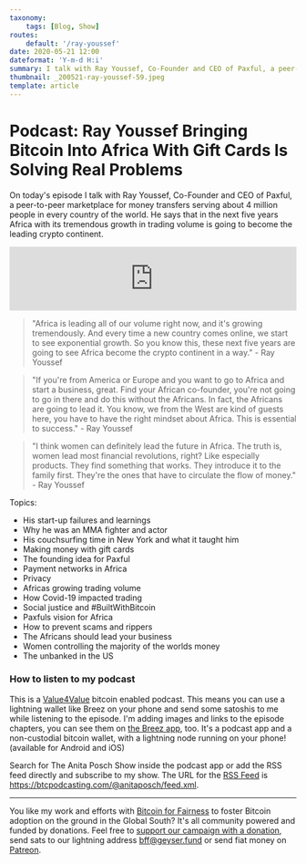 ```yaml
---
taxonomy:
    tags: [Blog, Show]
routes:
    default: '/ray-youssef'
date: 2020-05-21 12:00
dateformat: 'Y-m-d H:i'
summary: I talk with Ray Youssef, Co-Founder and CEO of Paxful, a peer-to-peer marketplace for money transfers serving about 4 million people in every country of the world.
thumbnail: _200521-ray-youssef-59.jpeg
template: article 
---
```


# Podcast: Ray Youssef Bringing Bitcoin Into Africa With Gift Cards Is Solving Real Problems

On today's episode I talk with Ray Youssef, Co-Founder and CEO of Paxful, a peer-to-peer marketplace for money transfers serving about 4 million people in every country of the world. He says that in the next five years Africa with its tremendous growth in trading volume is going to become the leading crypto continent. 

<iframe width="100%" height="112" frameborder="0" scrolling="no" style="width: 100%; height: 112px;  overflow: hidden;" src="https://btcpodcasting.com/@anitaposch/episodes/ray-youssef/embed/dark"></iframe>

<blockquote>"Africa is leading all of our volume right now, and it's growing tremendously. And every time a new country comes online, we start to see exponential growth. So you know this, these next five years are going to see Africa become the crypto continent in a way." - Ray Youssef</blockquote>

<blockquote>"If you're from America or Europe and you want to go to Africa and start a business, great. Find your African co-founder, you're not going to go in there and do this without the Africans. In fact, the Africans are going to lead it. You know, we from the West are kind of guests here, you have to have the right mindset about Africa. This is essential to success." - Ray Youssef</blockquote>

<blockquote>"I think women can definitely lead the future in Africa. The truth is, women lead most financial revolutions, right? Like especially products. They find something that works. They introduce it to the family first. They're the ones that have to circulate the flow of money." - Ray Youssef</blockquote>

Topics:
<ul>
	<li>His start-up failures and learnings</li>
<li>Why he was an MMA fighter and actor</li>
<li>His couchsurfing time in New York and what it taught him</li>
	<li>Making money with gift cards</li>
	<li>The founding idea for Paxful</li>
	<li>Payment networks in Africa</li>
	<li>Privacy</li>
	<li>Africas growing trading volume</li>
	<li>How Covid-19 impacted trading</li>
	<li>Social justice and #BuiltWithBitcoin</li>
	<li>Paxfuls vision for Africa</li>
	<li>How to prevent scams and rippers</li>
	<li>The Africans should lead your business</li>
	<li>Women controlling the majority of the worlds money</li>
	<li>The unbanked in the US</li>
</ul>

### How to listen to my podcast

This is a [Value4Value](https://value4value.info) bitcoin enabled podcast. This means you can use a lightning wallet like Breez on your phone and send some satoshis to me while listening to the episode. I'm adding images and links to the episode chapters, you can see them on [the Breez app](https://breez.technology), too. It's a podcast app and a non-custodial bitcoin wallet, with a lightning node running on your phone! (available for Android and iOS)

Search for The Anita Posch Show inside the podcast app or add the RSS feed directly and subscribe to my show. The URL for the [RSS Feed](https://btcpodcasting.com/@anitaposch/feed.xml) is https://btcpodcasting.com/@anitaposch/feed.xml. 

---
You like my work and efforts with [Bitcoin for Fairness](https://bffbtc.org) to foster Bitcoin adoption on the ground in the Global South? It's all community powered and funded by donations. Feel free to [support our campaign with a donation](https://anita.link/geyser), send sats to our lightning address bff@geyser.fund or send fiat money on [Patreon](https://patreon.com/anitaposch).

